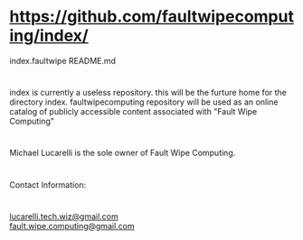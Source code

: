 # https://github.com/faultwipecomputing/index/
index.faultwipe 
README.md
#
index is currently a useless repository.
this will be the furture home for the directory index.
faultwipecomputing repository will be used as an online catalog of publicly accessible content associated with "Fault Wipe Computing"
#
Michael Lucarelli is the sole owner of Fault Wipe Computing.
#
Contact Information:
#
lucarelli.tech.wiz@gmail.com  
fault.wipe.computing@gmail.com
#
#
